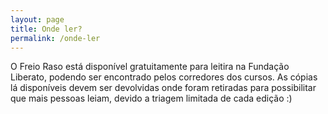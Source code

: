```yaml
---
layout: page
title: Onde ler?
permalink: /onde-ler
---
```


O Freio Raso está disponível gratuitamente para leitira na Fundação Liberato, podendo ser encontrado pelos corredores dos cursos. As cópias lá disponíveis devem ser devolvidas onde foram retiradas para possibilitar que mais pessoas leiam, devido a triagem limitada de cada edição :)